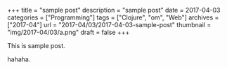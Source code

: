 +++
title = "sample post"
description = "sample post"
date = 2017-04-03
categories = ["Programming"]
tags = ["Clojure", "om", "Web"]
archives = ["2017-04"]
url = "2017-04/03/2017-04-03-sample-post"
thumbnail = "img/2017-04/03/a.png"
draft = false
+++

This is sample post.

<!--more-->

hahaha.

